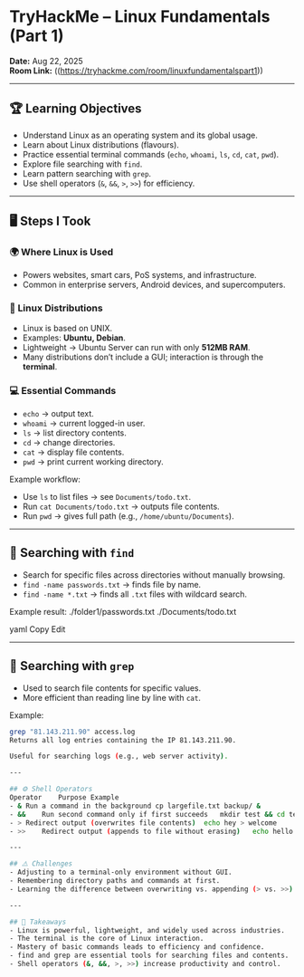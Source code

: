 # TryHackMe – Linux Fundamentals (Part 1)

**Date:** Aug 22, 2025  
**Room Link:** ((https://tryhackme.com/room/linuxfundamentalspart1))

---

## 🏆 Learning Objectives
- Understand Linux as an operating system and its global usage.
- Learn about Linux distributions (flavours).
- Practice essential terminal commands (`echo`, `whoami`, `ls`, `cd`, `cat`, `pwd`).
- Explore file searching with `find`.
- Learn pattern searching with `grep`.
- Use shell operators (`&`, `&&`, `>`, `>>`) for efficiency.

---

## 🖥️ Steps I Took

### 🌍 Where Linux is Used
- Powers websites, smart cars, PoS systems, and infrastructure.
- Common in enterprise servers, Android devices, and supercomputers.

### 🐧 Linux Distributions
- Linux is based on UNIX.
- Examples: **Ubuntu, Debian**.
- Lightweight → Ubuntu Server can run with only **512MB RAM**.
- Many distributions don’t include a GUI; interaction is through the **terminal**.

### 💻 Essential Commands
- `echo` → output text.
- `whoami` → current logged-in user.
- `ls` → list directory contents.
- `cd` → change directories.
- `cat` → display file contents.
- `pwd` → print current working directory.

Example workflow:
- Use `ls` to list files → see `Documents/todo.txt`.
- Run `cat Documents/todo.txt` → outputs file contents.
- Run `pwd` → gives full path (e.g., `/home/ubuntu/Documents`).

---

## 🔎 Searching with `find`
- Search for specific files across directories without manually browsing.
- `find -name passwords.txt` → finds file by name.  
- `find -name *.txt` → finds all `.txt` files with wildcard search.

Example result:
./folder1/passwords.txt
./Documents/todo.txt

yaml
Copy
Edit

---

## 📝 Searching with `grep`
- Used to search file contents for specific values.
- More efficient than reading line by line with `cat`.

Example:
```bash
grep "81.143.211.90" access.log
Returns all log entries containing the IP 81.143.211.90.

Useful for searching logs (e.g., web server activity).

---

## ⚙️ Shell Operators
Operator	Purpose	Example
- &	Run a command in the background	cp largefile.txt backup/ &
- &&	Run second command only if first succeeds	mkdir test && cd test
- >	Redirect output (overwrites file contents)	echo hey > welcome
- >>	Redirect output (appends to file without erasing)	echo hello >> welcome

---

## ⚠️ Challenges
- Adjusting to a terminal-only environment without GUI. 
- Remembering directory paths and commands at first.
- Learning the difference between overwriting vs. appending (> vs. >>).

---

## 📌 Takeaways
- Linux is powerful, lightweight, and widely used across industries.
- The terminal is the core of Linux interaction.
- Mastery of basic commands leads to efficiency and confidence.
- find and grep are essential tools for searching files and contents.
- Shell operators (&, &&, >, >>) increase productivity and control.

